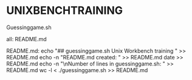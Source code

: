 # UNIXBENCHTRAINING
Guessinggame.sh

all: README.md

README.md:
	echo "## guessinggame.sh Unix Workbench training " >> README.md
	echo -n "README.md created: " >> README.md
	date >> README.md
	echo -n "\nNumber of lines in guessinggame.sh: " >> README.md
	wc -l < ./guessinggame.sh >> README.md
